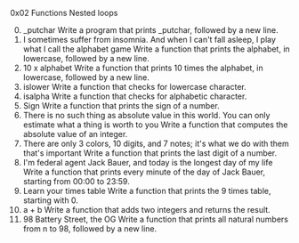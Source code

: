 0x02 Functions Nested loops

0. _putchar
Write a program that prints _putchar, followed by a new line.
1. I sometimes suffer from insomnia. And when I can't fall asleep, I play what I call the alphabet game
Write a function that prints the alphabet, in lowercase, followed by a new line.
2. 10 x alphabet
Write a function that prints 10 times the alphabet, in lowercase, followed by a new line.
3. islower
Write a function that checks for lowercase character.
4. isalpha
Write a function that checks for alphabetic character.
5. Sign
Write a function that prints the sign of a number.
6. There is no such thing as absolute value in this world. You can only estimate what a thing is worth to you
Write a function that computes the absolute value of an integer.
7. There are only 3 colors, 10 digits, and 7 notes; it's what we do with them that's important
Write a function that prints the last digit of a number.
8. I'm federal agent Jack Bauer, and today is the longest day of my life
Write a function that prints every minute of the day of Jack Bauer, starting from 00:00 to 23:59.
9. Learn your times table
Write a function that prints the 9 times table, starting with 0.
10. a + b
Write a function that adds two integers and returns the result.
11. 98 Battery Street, the OG
Write a function that prints all natural numbers from n to 98, followed by a new line.

